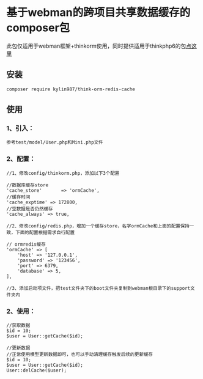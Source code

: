 # 基于webman的跨项目共享数据缓存的composer包
此包仅适用于webman框架+thinkorm使用，同时提供适用于thinkphp6的包[点这里](https://github.com/kylin987/think-orm-redis-cache)

## 安装
```
composer require kylin987/think-orm-redis-cache
```

## 使用
### 1、引入：
```
参考test/model/User.php和Mini.php文件
```
### 2、配置：
```
//1、修改config/thinkorm.php，添加以下3个配置

//数据库缓存store
'cache_store'       => 'ormCache',
//缓存时间
'cache_exptime' => 172800,
//空数据是否仍然缓存
'cache_always' => true,

//2、修改config/redis.php，增加一个缓存store，名字ormCache和上面的配置保持一致，下面的配置根据需求自行配置

// ormredis缓存
'ormCache' => [
    'host' => '127.0.0.1',
    'password' => '123456',
    'port' => 6379,
    'database' => 5,
],

//3、添加启动项文件，把test文件夹下的boot文件夹复制到webman根目录下的support文件夹内

```
### 2、使用：
```
//获取数据
$id = 10;
$user = User::getCache($id);

//更新数据
//正常使用模型更新数据即可，也可以手动清理缓存触发后续的更新缓存
$id = 10;
$user = User::getCache($id);
User::delCache($user);
```